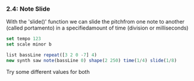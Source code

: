 
### 2.4: Note Slide

With the 'slide()' function we can slide the pitchfrom one note to another (called portamento) in a specifiedamount of time (division or milliseconds)

```js
set tempo 123
set scale minor b

list bassLine repeat([3 2 0 -7] 4)
new synth saw note(bassLine 0) shape(2 250) time(1/4) slide(1/8)

```
Try some different values for both
